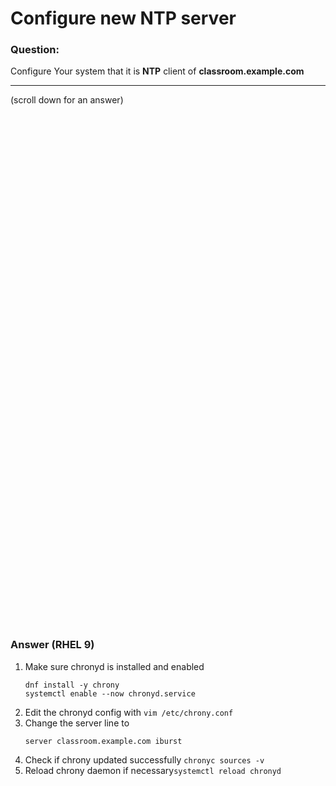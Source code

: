 # Configure new NTP server

### Question:
Configure Your system that it is **NTP** client of **classroom.example.com** 

***
(scroll down for an answer)

<br/><br/><br/><br/><br/><br/><br/><br/><br/><br/><br/><br/><br/><br/><br/><br/><br/><br/><br/><br/><br/><br/><br/><br/>
<br/><br/><br/><br/><br/><br/><br/><br/><br/><br/><br/><br/><br/><br/><br/><br/><br/><br/><br/><br/><br/><br/><br/><br/>

### Answer (RHEL 9)

1. Make sure chronyd is installed and enabled
    ```
    dnf install -y chrony
    systemctl enable --now chronyd.service
    ```
2. Edit the chronyd config with `vim /etc/chrony.conf`
3. Change the server line to
    ```
    server classroom.example.com iburst
    ```
4. Check if chrony updated successfully `chronyc sources -v`
5. Reload chrony daemon if necessary`systemctl reload chronyd`